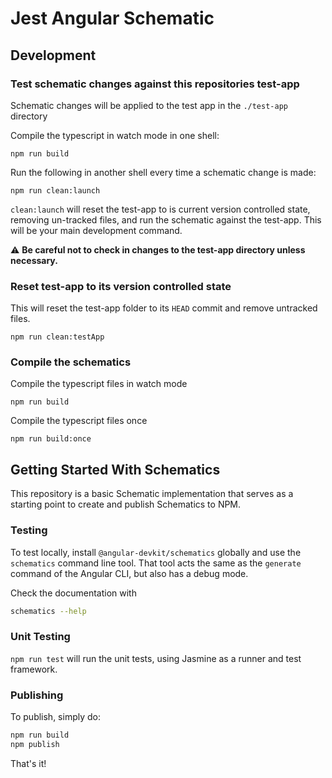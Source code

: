 # Jest Angular Schematic

## Development

### Test schematic changes against this repositories test-app

Schematic changes will be applied to the test app in the `./test-app` directory

Compile the typescript in watch mode in one shell:

```shell
npm run build
```

Run the following in another shell every time a schematic change is made:

```shell
npm run clean:launch
```

`clean:launch` will reset the test-app to is current version controlled state, removing un-tracked files, and run the schematic against the test-app. This will be your main development command.

⚠ **Be careful not to check in changes to the test-app directory unless necessary.**

### Reset test-app to its version controlled state

This will reset the test-app folder to its `HEAD` commit and remove untracked files.

```shell
npm run clean:testApp
```

### Compile the schematics

Compile the typescript files in watch mode

```shell
npm run build
```

Compile the typescript files once

```shell
npm run build:once
```

## Getting Started With Schematics

This repository is a basic Schematic implementation that serves as a starting point to create and publish Schematics to NPM.

### Testing

To test locally, install `@angular-devkit/schematics` globally and use the `schematics` command line tool. That tool acts the same as the `generate` command of the Angular CLI, but also has a debug mode.

Check the documentation with
```bash
schematics --help
```

### Unit Testing

`npm run test` will run the unit tests, using Jasmine as a runner and test framework.

### Publishing

To publish, simply do:

```bash
npm run build
npm publish
```

That's it!